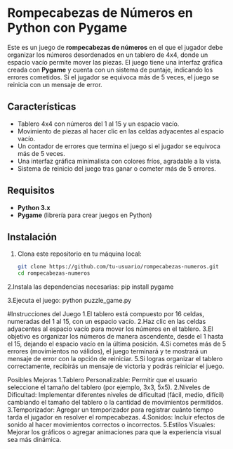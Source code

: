 # Rompecabezas de Números en Python con Pygame

Este es un juego de **rompecabezas de números** en el que el jugador debe organizar los números desordenados en un tablero de 4x4, donde un espacio vacío permite mover las piezas. El juego tiene una interfaz gráfica creada con **Pygame** y cuenta con un sistema de puntaje, indicando los errores cometidos. Si el jugador se equivoca más de 5 veces, el juego se reinicia con un mensaje de error.

## Características

- Tablero 4x4 con números del 1 al 15 y un espacio vacío.
- Movimiento de piezas al hacer clic en las celdas adyacentes al espacio vacío.
- Un contador de errores que termina el juego si el jugador se equivoca más de 5 veces.
- Una interfaz gráfica minimalista con colores fríos, agradable a la vista.
- Sistema de reinicio del juego tras ganar o cometer más de 5 errores.

## Requisitos

- **Python 3.x**
- **Pygame** (librería para crear juegos en Python)

## Instalación

1. Clona este repositorio en tu máquina local:

   ```bash
   git clone https://github.com/tu-usuario/rompecabezas-numeros.git
   cd rompecabezas-numeros
2.Instala las dependencias necesarias:
pip install pygame

3.Ejecuta el juego:
python puzzle_game.py

#Instrucciones del Juego
1.El tablero está compuesto por 16 celdas, numeradas del 1 al 15, con un espacio vacío.
2.Haz clic en las celdas adyacentes al espacio vacío para mover los números en el tablero.
3.El objetivo es organizar los números de manera ascendente, desde el 1 hasta el 15, dejando el espacio vacío en la última posición.
4.Si cometes más de 5 errores (movimientos no válidos), el juego terminará y te mostrará un mensaje de error con la opción de reiniciar.
5.Si logras organizar el tablero correctamente, recibirás un mensaje de victoria y podrás reiniciar el juego.

Posibles Mejoras
1.Tablero Personalizable: Permitir que el usuario seleccione el tamaño del tablero (por ejemplo, 3x3, 5x5).
2.Niveles de Dificultad: Implementar diferentes niveles de dificultad (fácil, medio, difícil) cambiando el tamaño del tablero o la cantidad de movimientos permitidos.
3.Temporizador: Agregar un temporizador para registrar cuánto tiempo tarda el jugador en resolver el rompecabezas.
4.Sonidos: Incluir efectos de sonido al hacer movimientos correctos o incorrectos.
5.Estilos Visuales: Mejorar los gráficos o agregar animaciones para que la experiencia visual sea más dinámica.
